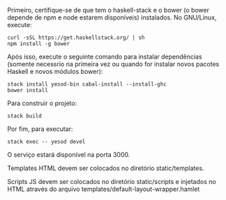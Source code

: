 Primeiro, certifique-se de que tem o haskell-stack e o bower (o bower depende de npm e node estarem disponíveis) instalados. No GNU/Linux, execute:
```
curl -sSL https://get.haskellstack.org/ | sh
npm install -g bower
```

Após isso, execute o seguinte comando para instalar dependências (somente necessrio na primeira vez ou quando for instalar novos pacotes Haskell e novos módulos bower):
```
stack install yesod-bin cabal-install --install-ghc
bower install
```
Para construir o projeto:
```
stack build
```

Por fim, para executar:
```
stack exec -- yesod devel
```

O serviço estará disponível na porta 3000.

Templates HTML devem ser colocados no diretório static/templates.

Scripts JS devem ser colocados no diretório static/scripts e injetados no HTML através do arquivo templates/default-layout-wrapper.hamlet

